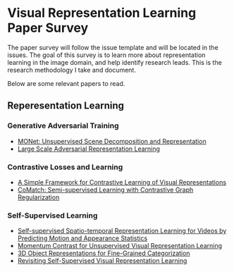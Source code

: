 # Visual Representation Learning Paper Survey

The paper survey will follow the issue template and will be located in the 
issues. The goal of this survey is to learn more about representation learning 
in the image domain, and help identify research leads. This is the research 
methodology I take and document.

Below are some relevant papers to read.

## Reperesentation Learning

### Generative Adversarial Training
- [MONet: Unsupervised Scene Decomposition and Representation](https://arxiv.org/abs/1901.11390)
- [Large Scale Adversarial Representation Learning](https://arxiv.org/abs/1907.02544)

### Contrastive Losses and Learning
- [A Simple Framework for Contrastive Learning of Visual Representations
](https://arxiv.org/abs/2002.05709)
- [CoMatch: Semi-supervised Learning with Contrastive Graph Regularization
](https://arxiv.org/abs/2011.11183)

### Self-Supervised Learning
- [Self-supervised Spatio-temporal Representation Learning for Videos by Predicting Motion and Appearance Statistics](https://arxiv.org/abs/1904.03597)
- [Momentum Contrast for Unsupervised Visual Representation Learning
](https://arxiv.org/abs/1911.05722)
- [3D Object Representations for Fine-Grained Categorization
](http://vision.stanford.edu/pdf/3drr13.pdf)
- [Revisiting Self-Supervised Visual Representation Learning](https://arxiv.org/abs/1901.09005)
